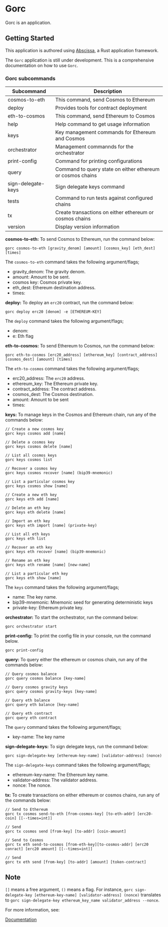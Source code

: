 # Gorc

Gorc is an application.

## Getting Started

This application is authored using [Abscissa], a Rust application framework.

The `Gorc` application is still under development. This is a comprehensive documentation on how to use `Gorc`.

### Gorc subcommands

| Subcommand        | Description                                                 |
| ----------------- | ----------------------------------------------------------- |
| cosmos-to-eth     | This command, send Cosmos to Ethereum                       |
| deploy            | Provides tools for contract deployment                      |
| eth-to-cosmos     | This command, send Ethereum to Cosmos                       |
| help              | Help command to get usage information                       |
| keys              | Key management commands for Ethereum and Cosmos             |
| orchestrator      | Management commannds for the orchestrator                   |
| print-config      | Command for printing configurations                         |
| query             | Command to query state on either ethereum or cosmos chains  |
| sign-delegate-keys| Sign delegate keys command                                  |
| tests             | Command to run tests against configured chains              |
| tx                | Create transactions on either ethereum or cosmos chains     |
| version           | Display version information                                 |

**cosmos-to-eth:** To send Cosmos to Ethereum, run the command below:

```
gorc cosmos-to-eth [gravity_denom] [amount] [cosmos_key] [eth_dest] [times]
```
The `cosmos-to-eth` command takes the following argument/flags;

- gravity_denom: The gravity denom.
- amount: Amount to be sent.
- cosmos key: Cosmos private key.
- eth_dest: Ethereum destination address.
- times: 

**deploy:** To deploy an `erc20` contract, run the command below:

```
gorc deploy erc20 [denom] -e [ETHEREUM-KEY]
```
The `deploy` command takes the following argument/flags;

- denom:  
- e: Eth flag

**eth-to-cosmos:** To send Ethereum to Cosmos, run the command below:

```
gorc eth-to-cosmos [erc20_address] [ethereum_key] [contract_address] [cosmos_dest] [amount] [times]
```
The `eth-to-cosmos` command takes the following argument/flags;

- erc20_address: The `erc20` address.
- ethereum_key: The Ethereum private key.
- contract_address: The contract address.
- cosmos_dest: The Cosmos destination.
- amount: Amount to be sent
- times:

**keys:** To manage keys in the Cosmos and Ethereum chain, run any of the commands below:

```
// Create a new cosmos key
gorc keys cosmos add [name]

// Delete a cosmos key
gorc keys cosmos delete [name]

// List all cosmos keys
gorc keys cosmos list

// Recover a cosmos key
gorc keys cosmos recover [name] (bip39-mnemonic)

// List a particular cosmos key
gorc keys cosmos show [name]

// Create a new eth key
gorc keys eth add [name]

// Delete an eth key
gorc keys eth delete [name]

// Import an eth key
gorc keys eth import [name] (private-key)

// List all eth keys
gorc keys eth list

// Recover an eth key
gorc keys eth recover [name] (bip39-mnemonic)

// Rename an eth key
gorc keys eth rename [name] [new-name]

// List a particular eth key
gorc keys eth show [name]
```

The `keys` command takes the following argument/flags;

- name: The key name.
- bip39-mnemonic: Mnemonic seed for generating deterministic keys
- private-key: Ethereum private key.

**orchestrator:** To start the orchestrator, run the command below:

```
gorc orchestrator start
```

**print-config:** To print the config file in your console, run the command below.

```
gorc print-config
```

**query:** To query either the ethereum or cosmos chain, run any of the commands below:

```
// Query cosmos balance
gorc query cosmos balance [key-name]

// Query cosmos gravity keys
gorc query cosmos gravity-keys [key-name]

// Query eth balance
gorc query eth balance [key-name]

// Query eth contract
gorc query eth contract
```

The `query` command takes the following argument/flags;

- key-name: The key name

**sign-delegate-keys:** To sign delegate keys, run the command below:

```
gorc sign-delegate-key [ethereum-key-name] [validator-address] (nonce)
```

The `sign-delegate-keys` command takes the following argument/flags;

- ethereum-key-name: The Ethereum key name.
- validator-address: The validator address.
- nonce: The nonce.

**tx:** To create transactions on either ethereum or cosmos chains, run any of the commands below:

```
// Send to Ethereum
gorc tx cosmos send-to-eth [from-cosmos-key] [to-eth-addr] [erc20-coin] [[--times=int]]

// Send
gorc tx cosmos send [from-key] [to-addr] [coin-amount]

// Send to Cosmos
gorc tx eth send-to-cosmos [from-eth-key][to-cosmos-addr] [erc20 conract] [erc20 amount] [[--times=int]]

// Send
gorc tx eth send [from-key] [to-addr] [amount] [token-contract]
```

## Note
`[]` means a free argument, `()` means a flag. For instance, `gorc sign-delegate-key [ethereum-key-name] [validator-address] (nonce)` translates to `gorc sign-delegate-key ethereum_key_name validator_address --nonce`.

For more information, see:

[Documentation]

[Abscissa]: https://github.com/iqlusioninc/abscissa
[Documentation]: https://docs.rs/abscissa_core/
